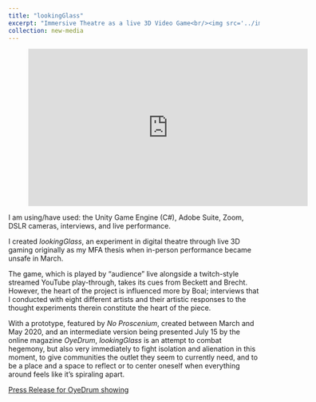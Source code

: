 ```yaml
---
title: "lookingGlass"
excerpt: "Immersive Theatre as a live 3D Video Game<br/><img src='../images/surveillance_shot.jpg'>"
collection: new-media
---
```



<!-- blank line -->
<figure class="video_container">
<iframe width="560" height="315" src="https://www.youtube.com/embed/IYF5CmvJnog" frameborder="0" allow="accelerometer; autoplay; encrypted-media; gyroscope; picture-in-picture" allowfullscreen></iframe>
</figure>





<!-- blank line -->

I am using/have used: the Unity Game Engine (C#), Adobe Suite, Zoom, DSLR cameras, interviews, and live performance.

I created _lookingGlass_, an experiment in digital theatre through live 3D gaming originally as my MFA thesis when in-person performance became unsafe in March. 

<!--- more --->


The game, which is played by “audience” live alongside a twitch-style streamed YouTube play-through, takes its cues from Beckett and Brecht. However, the heart of the project is influenced more by Boal; interviews that I conducted with eight different artists and their artistic responses to the thought experiments therein constitute the heart of the piece.

With a prototype, featured by _No Proscenium_, created between March and May 2020, and an intermediate version being presented July 15 by the online magazine _OyeDrum_, _lookingGlass_ is an attempt to combat hegemony, but also very immediately to fight isolation and alienation in this moment, to give communities the outlet they seem to currently need, and to be a place and a space to reflect or to center oneself when everything around feels like it’s spiraling apart.

[Press Release for OyeDrum showing](../../files/lookingGlass_OyeDrum_PressRelease.pdf)

